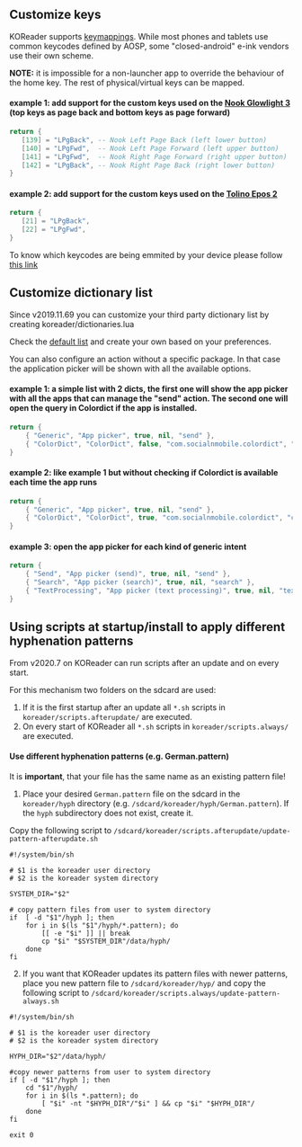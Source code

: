 ## Customize keys

KOReader supports [keymappings](https://github.com/koreader/koreader/wiki/Keymapping). While most phones and tablets use common keycodes defined by AOSP, some "closed-android" e-ink vendors use their own scheme.

**NOTE:** it is impossible for a non-launcher app to override the behaviour of the home key. The rest of physical/virtual keys can be mapped.

#### example 1: add support for the custom keys used on the [Nook Glowlight 3](https://www.mobileread.com/forums/showpost.php?p=3922840&postcount=23) (top keys as page back and bottom keys as page forward)

```lua
return {
   [139] = "LPgBack", -- Nook Left Page Back (left lower button)
   [140] = "LPgFwd",  -- Nook Left Page Forward (left upper button)
   [141] = "LPgFwd",  -- Nook Right Page Forward (right upper button)
   [142] = "LPgBack", -- Nook Right Page Back (right lower button)
}
```

#### example 2: add support for the custom keys used on the [Tolino Epos 2](https://github.com/koreader/koreader/issues/5761#issuecomment-573358732)

```lua
return {
   [21] = "LPgBack",
   [22] = "LPgFwd",
}
```

To know which keycodes are being emmited by your device please follow [this link](https://github.com/koreader/koreader/issues/5761#issuecomment-573345775)


## Customize dictionary list

Since v2019.11.69 you can customize your third party dictionary list by creating koreader/dictionaries.lua

Check the [default list](https://github.com/koreader/koreader/blob/master/frontend/device/android/dictionaries.lua#L8-L17) and create your own based on your preferences.

You can also configure an action without a specific package. In that case the application picker will be shown with all the available options.

#### example 1: a simple list with 2 dicts, the first one  will show the app picker with all the apps that can manage the "send" action. The second one will open the query in Colordict if the app is installed.

```lua
return {
    { "Generic", "App picker", true, nil, "send" },
    { "ColorDict", "ColorDict", false, "com.socialnmobile.colordict", "colordict" },
}
```

#### example 2: like example 1 but without checking if Colordict is available each time the app runs

```lua
return {
    { "Generic", "App picker", true, nil, "send" },
    { "ColorDict", "ColorDict", true, "com.socialnmobile.colordict", "colordict" },
}
```

#### example 3: open the app picker for each kind of generic intent

```lua
return {
    { "Send", "App picker (send)", true, nil, "send" },
    { "Search", "App picker (search)", true, nil, "search" },
    { "TextProcessing", "App picker (text processing)", true, nil, "text" },
}
```

## Using scripts at startup/install to apply different hyphenation patterns

From v2020.7 on KOReader can run scripts after an update and on every start.

For this mechanism two folders on the sdcard are used:
1. If it is the first startup after an update all ```*.sh``` scripts in ```koreader/scripts.afterupdate/``` are executed.
2. On every start of KOReader all ```*.sh``` scripts in ```koreader/scripts.always/``` are executed.

#### Use different hyphenation patterns (e.g. German.pattern)

It is **important**, that your file has the same name as an existing pattern file!

1. Place your desired ```German.pattern``` file on the sdcard in the ```koreader/hyph``` directory (e.g. ```/sdcard/koreader/hyph/German.pattern```). If the ```hyph``` subdirectory does not exist, create it.

Copy the following script to ```/sdcard/koreader/scripts.afterupdate/update-pattern-afterupdate.sh```
```
#!/system/bin/sh

# $1 is the koreader user directory
# $2 is the koreader system directory

SYSTEM_DIR="$2"

# copy pattern files from user to system directory
if  [ -d "$1"/hyph ]; then
	for i in $(ls "$1"/hyph/*.pattern); do
		[[ -e "$i" ]] || break
		cp "$i" "$SYSTEM_DIR"/data/hyph/
	done
fi
```

2. If you want that KOReader updates its pattern files with newer patterns, place you new pattern file to ```/sdcard/koreader/hyp/``` and copy the following script to ```/sdcard/koreader/scripts.always/update-pattern-always.sh```

```
#!/system/bin/sh

# $1 is the koreader user directory
# $2 is the koreader system directory

HYPH_DIR="$2"/data/hyph/

#copy newer patterns from user to system directory
if [ -d "$1"/hyph ]; then
	cd "$1"/hyph/ 
	for i in $(ls *.pattern); do
		[ "$i" -nt "$HYPH_DIR"/"$i" ] && cp "$i" "$HYPH_DIR"/
	done
fi

exit 0
```